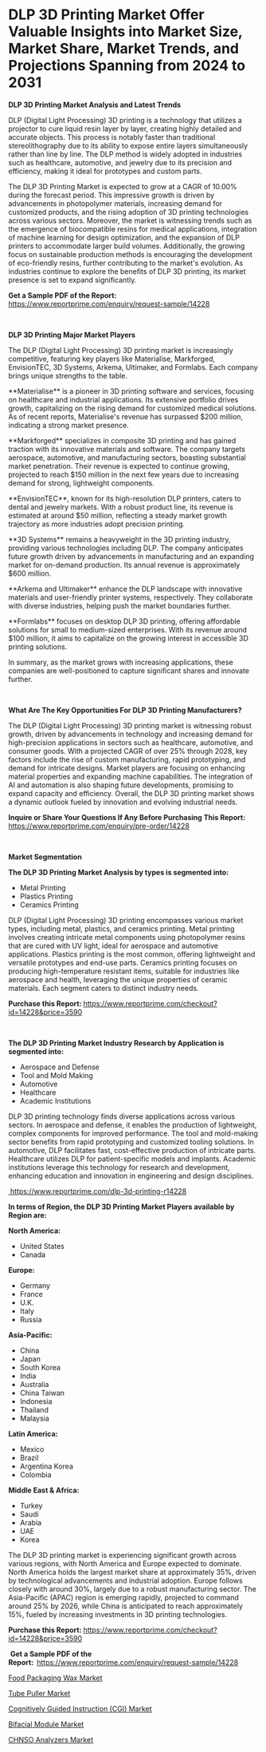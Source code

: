 <p><h1>DLP 3D Printing Market Offer Valuable Insights into Market Size, Market Share, Market Trends, and Projections Spanning from 2024 to 2031</h1></p><p><strong>DLP 3D Printing Market Analysis and Latest Trends</strong></p>
<p><p>DLP (Digital Light Processing) 3D printing is a technology that utilizes a projector to cure liquid resin layer by layer, creating highly detailed and accurate objects. This process is notably faster than traditional stereolithography due to its ability to expose entire layers simultaneously rather than line by line. The DLP method is widely adopted in industries such as healthcare, automotive, and jewelry due to its precision and efficiency, making it ideal for prototypes and custom parts.</p><p>The DLP 3D Printing Market is expected to grow at a CAGR of 10.00% during the forecast period. This impressive growth is driven by advancements in photopolymer materials, increasing demand for customized products, and the rising adoption of 3D printing technologies across various sectors. Moreover, the market is witnessing trends such as the emergence of biocompatible resins for medical applications, integration of machine learning for design optimization, and the expansion of DLP printers to accommodate larger build volumes. Additionally, the growing focus on sustainable production methods is encouraging the development of eco-friendly resins, further contributing to the market's evolution. As industries continue to explore the benefits of DLP 3D printing, its market presence is set to expand significantly.</p></p>
<p><strong>Get a Sample PDF of the Report:&nbsp;</strong> <a href="https://www.reportprime.com/enquiry/request-sample/14228">https://www.reportprime.com/enquiry/request-sample/14228</a></p>
<p>&nbsp;</p>
<p><strong>DLP 3D Printing Major Market Players</strong></p>
<p><p>The DLP (Digital Light Processing) 3D printing market is increasingly competitive, featuring key players like Materialise, Markforged, EnvisionTEC, 3D Systems, Arkema, Ultimaker, and Formlabs. Each company brings unique strengths to the table.</p><p>**Materialise** is a pioneer in 3D printing software and services, focusing on healthcare and industrial applications. Its extensive portfolio drives growth, capitalizing on the rising demand for customized medical solutions. As of recent reports, Materialise's revenue has surpassed $200 million, indicating a strong market presence.</p><p>**Markforged** specializes in composite 3D printing and has gained traction with its innovative materials and software. The company targets aerospace, automotive, and manufacturing sectors, boasting substantial market penetration. Their revenue is expected to continue growing, projected to reach $150 million in the next few years due to increasing demand for strong, lightweight components.</p><p>**EnvisionTEC**, known for its high-resolution DLP printers, caters to dental and jewelry markets. With a robust product line, its revenue is estimated at around $50 million, reflecting a steady market growth trajectory as more industries adopt precision printing.</p><p>**3D Systems** remains a heavyweight in the 3D printing industry, providing various technologies including DLP. The company anticipates future growth driven by advancements in manufacturing and an expanding market for on-demand production. Its annual revenue is approximately $600 million.</p><p>**Arkema and Ultimaker** enhance the DLP landscape with innovative materials and user-friendly printer systems, respectively. They collaborate with diverse industries, helping push the market boundaries further.</p><p>**Formlabs** focuses on desktop DLP 3D printing, offering affordable solutions for small to medium-sized enterprises. With its revenue around $100 million, it aims to capitalize on the growing interest in accessible 3D printing solutions.</p><p>In summary, as the market grows with increasing applications, these companies are well-positioned to capture significant shares and innovate further.</p></p>
<p>&nbsp;</p>
<p><strong>What Are The Key Opportunities For DLP 3D Printing Manufacturers?</strong></p>
<p><p>The DLP (Digital Light Processing) 3D printing market is witnessing robust growth, driven by advancements in technology and increasing demand for high-precision applications in sectors such as healthcare, automotive, and consumer goods. With a projected CAGR of over 25% through 2028, key factors include the rise of custom manufacturing, rapid prototyping, and demand for intricate designs. Market players are focusing on enhancing material properties and expanding machine capabilities. The integration of AI and automation is also shaping future developments, promising to expand capacity and efficiency. Overall, the DLP 3D printing market shows a dynamic outlook fueled by innovation and evolving industrial needs.</p></p>
<p><strong>Inquire or Share Your Questions If Any Before Purchasing This Report:</strong> <a href="https://www.reportprime.com/enquiry/pre-order/14228">https://www.reportprime.com/enquiry/pre-order/14228</a></p>
<p>&nbsp;</p>
<p><strong>Market Segmentation</strong></p>
<p><strong>The DLP 3D Printing Market Analysis by types is segmented into:</strong></p>
<p><ul><li>Metal Printing</li><li>Plastics Printing</li><li>Ceramics Printing</li></ul></p>
<p><p>DLP (Digital Light Processing) 3D printing encompasses various market types, including metal, plastics, and ceramics printing. Metal printing involves creating intricate metal components using photopolymer resins that are cured with UV light, ideal for aerospace and automotive applications. Plastics printing is the most common, offering lightweight and versatile prototypes and end-use parts. Ceramics printing focuses on producing high-temperature resistant items, suitable for industries like aerospace and health, leveraging the unique properties of ceramic materials. Each segment caters to distinct industry needs.</p></p>
<p><strong>Purchase this Report:&nbsp;</strong><a href="https://www.reportprime.com/checkout?id=14228&price=3590">https://www.reportprime.com/checkout?id=14228&price=3590</a></p>
<p>&nbsp;</p>
<p><strong>The DLP 3D Printing Market Industry Research by Application is segmented into:</strong></p>
<p><ul><li>Aerospace and Defense</li><li>Tool and Mold Making</li><li>Automotive</li><li>Healthcare</li><li>Academic Institutions</li></ul></p>
<p><p>DLP 3D printing technology finds diverse applications across various sectors. In aerospace and defense, it enables the production of lightweight, complex components for improved performance. The tool and mold-making sector benefits from rapid prototyping and customized tooling solutions. In automotive, DLP facilitates fast, cost-effective production of intricate parts. Healthcare utilizes DLP for patient-specific models and implants. Academic institutions leverage this technology for research and development, enhancing education and innovation in engineering and design disciplines.</p></p>
<p><a href="https://www.reportprime.com/dlp-3d-printing-r14228">&nbsp;https://www.reportprime.com/dlp-3d-printing-r14228</a></p>
<p><strong>In terms of Region, the DLP 3D Printing Market Players available by Region are:</strong></p>
<p>
    <p> <strong> North America: </strong>
        <ul>
            <li>United States</li>
            <li>Canada</li>
        </ul>
        </p> 
    <p> <strong> Europe: </strong>
        <ul>
            <li>Germany</li>
            <li>France</li>
            <li>U.K.</li>
            <li>Italy</li>
            <li>Russia</li>
        </ul>
        </p> 
    <p> <strong> Asia-Pacific: </strong>
        <ul>
            <li>China</li>
            <li>Japan</li>
            <li>South Korea</li>
            <li>India</li>
            <li>Australia</li>
            <li>China Taiwan</li>
            <li>Indonesia</li>
            <li>Thailand</li>
            <li>Malaysia</li>
        </ul>
        </p> 
    <p> <strong> Latin America: </strong>
        <ul>
            <li>Mexico</li>
            <li>Brazil</li>
            <li>Argentina Korea</li>
            <li>Colombia</li>
        </ul>
        </p> 
    <p> <strong> Middle East & Africa: </strong>
        <ul>
            <li>Turkey</li>
            <li>Saudi</li>
            <li>Arabia</li>
            <li>UAE</li>
            <li>Korea</li>
        </ul>
    </p>
    </p>
<p><p>The DLP 3D printing market is experiencing significant growth across various regions, with North America and Europe expected to dominate. North America holds the largest market share at approximately 35%, driven by technological advancements and industrial adoption. Europe follows closely with around 30%, largely due to a robust manufacturing sector. The Asia-Pacific (APAC) region is emerging rapidly, projected to command around 25% by 2026, while China is anticipated to reach approximately 15%, fueled by increasing investments in 3D printing technologies.</p></p>
<p><strong>Purchase this Report: </strong><a href="https://www.reportprime.com/checkout?id=14228&price=3590">https://www.reportprime.com/checkout?id=14228&price=3590</a></p>
<p>&nbsp;<strong>Get a Sample PDF of the Report:&nbsp;&nbsp;</strong><a href="https://www.reportprime.com/enquiry/request-sample/14228">https://www.reportprime.com/enquiry/request-sample/14228</a></p>
<p><strong></strong></p>
<p><p><a href="https://issuu.com/reportprime-2/docs/food-packaging-wax-market-size-2030_ba211c1d984a28">Food Packaging Wax Market</a></p><p><a href="https://www.linkedin.com/pulse/insights-tube-puller-market-share-competitive-landscape-period-tqute?trackingId=CxMJLtl%2FRcqdbxH8fzhGvg%3D%3D">Tube Puller Market</a></p><p><a href="https://issuu.com/reportprime-2/docs/cognitively-guided-instruction-cgi-_b5089ef87b5275">Cognitively Guided Instruction (CGI) Market</a></p><p><a href="https://www.linkedin.com/pulse/charting-future-comprehensive-analysis-global-bifacial-module-qujef?trackingId=Xkh8GTpZRCiSA15S31gPrA%3D%3D">Bifacial Module Market</a></p><p><a href="https://medium.com/@arteevalith3/this-report-on-chnso-analyzers-market-is-a-comprehensive-analysis-of-market-shares-strategies-f83ad068d65e">CHNSO Analyzers Market</a></p></p>